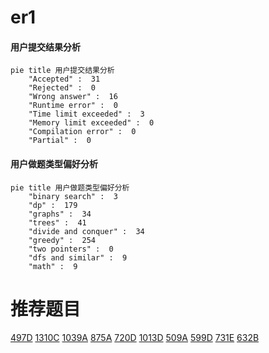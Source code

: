# er1

<!-- tabs:start -->



#### **用户提交结果分析**

```mermaid
pie title 用户提交结果分析
    "Accepted" :  31
    "Rejected" :  0
    "Wrong answer" :  16
    "Runtime error" :  0
    "Time limit exceeded" :  3
    "Memory limit exceeded" :  0
    "Compilation error" :  0
    "Partial" :  0
```

#### **用户做题类型偏好分析**

```mermaid
pie title 用户做题类型偏好分析
    "binary search" :  3
    "dp" :  179
    "graphs" :  34
    "trees" :  41
    "divide and conquer" :  34
    "greedy" :  254
    "two pointers" :  0
    "dfs and similar" :  9
    "math" :  9
```



<!-- tabs:end -->
# 推荐题目
[497D](https://codeforces.com/contest/497/problem/D)
[1310C](https://codeforces.com/contest/1310/problem/C)
[1039A](https://codeforces.com/contest/1039/problem/A)
[875A](https://codeforces.com/contest/875/problem/A)
[720D](https://codeforces.com/contest/720/problem/D)
[1013D](https://codeforces.com/contest/1013/problem/D)
[509A](https://codeforces.com/contest/509/problem/A)
[599D](https://codeforces.com/contest/599/problem/D)
[731E](https://codeforces.com/contest/731/problem/E)
[632B](https://codeforces.com/contest/632/problem/B)
